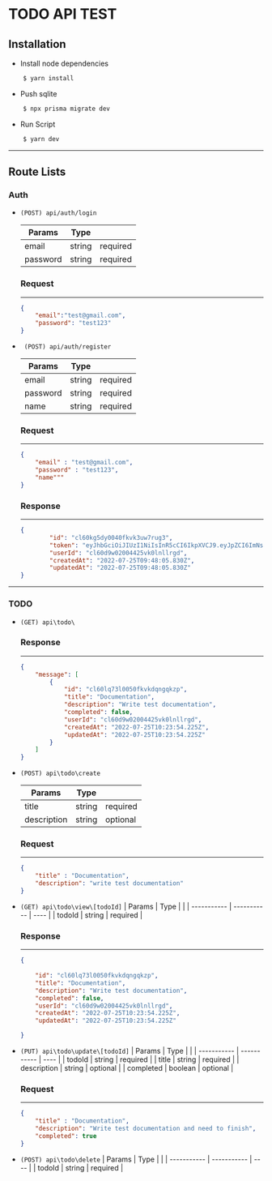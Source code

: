 # TODO API TEST

## Installation

- Install node dependencies
```cmd
    $ yarn install
```
- Push sqlite
```cmd
    $ npx prisma migrate dev
```
- Run Script
```cmd
    $ yarn dev
```

---
## Route Lists

### Auth
- `(POST) api/auth/login`
    
     | Params | Type | |
    | ----------- | ----------- | ---- |
    | email | string |  required |
    | password | string | required |

    ### Request 
    ---
    ```json
    {
        "email":"test@gmail.com",
        "password": "test123"   
    }
    ```
   

- ` (POST) api/auth/register`

     | Params | Type | |
    | ----------- | ----------- | ---- |
    | email | string |  required |
    | password | string | required |
    | name | string | required |

    ### Request
    ---
    ```json
    {
        "email" : "test@gmail.com",
        "password" : "test123",
        "name"""
    }
    ```

    ### Response
    ---
    ```json
    {
            "id": "cl60kg5dy0040fkvk3uw7rug3",
            "token": "eyJhbGciOiJIUzI1NiIsInR5cCI6IkpXVCJ9.eyJpZCI6ImNsNjBkOXcwMjAwNDQyNXZrMGxubGxyZ2QiLCJpYXQiOjE2NTg3NDI0ODUsImV4cCI6MTY1ODgyODg4NX0.Dl-Yz7WGgSQPDAiWHbhqXLm7iOOZhyP3HCUP1d9MeGI",
            "userId": "cl60d9w02004425vk0lnllrgd",
            "createdAt": "2022-07-25T09:48:05.830Z",
            "updatedAt": "2022-07-25T09:48:05.830Z"
    }
    ```

---
### TODO

- `(GET) api\todo\`
    ### Response 
    ---
    ```json
    {
        "message": [
            {
                "id": "cl60lq73l0050fkvkdqngqkzp",
                "title": "Documentation",
                "description": "Write test documentation",
                "completed": false,
                "userId": "cl60d9w02004425vk0lnllrgd",
                "createdAt": "2022-07-25T10:23:54.225Z",
                "updatedAt": "2022-07-25T10:23:54.225Z"
            }
        ]
    }
    ```

- `(POST) api\todo\create`

    | Params | Type | |
    | ----------- | ----------- | ---- |
    | title | string |  required |
    | description | string | optional |

    ### Request
    ---
    ```json
    {
        "title" : "Documentation",
        "description": "write test documentation"
    }
    ```
- `(GET) api\todo\view\[todoId]`
    | Params | Type | |
    | ----------- | ----------- | ---- |
    | todoId | string |  required |
    ### Response
    ---
    ```json
    {
        
        "id": "cl60lq73l0050fkvkdqngqkzp",
        "title": "Documentation",
        "description": "Write test documentation",
        "completed": false,
        "userId": "cl60d9w02004425vk0lnllrgd",
        "createdAt": "2022-07-25T10:23:54.225Z",
        "updatedAt": "2022-07-25T10:23:54.225Z"
    
    }
    ```

- `(PUT) api\todo\update\[todoId]`
    | Params | Type | |
    | ----------- | ----------- | ---- |
    | todoId | string |  required |
    | title | string |  required |
    | description | string | optional |
    | completed | boolean | optional |

    ### Request
    ---
    ```json
    {
        "title" : "Documentation",
        "description": "Write test documentation and need to finish",
        "completed": true
    }
    ```
- `(POST) api\todo\delete`
    | Params | Type | |
    | ----------- | ----------- | ---- |
    | todoId | string |  required |
